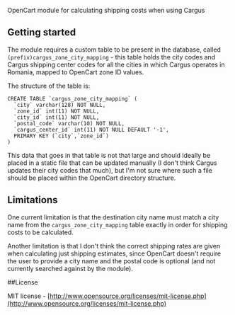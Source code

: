 OpenCart module for calculating shipping costs when using Cargus

## Getting started

The module requires a custom table to be present in the database, called `(prefix)cargus_zone_city_mapping` - this table holds the city codes and Cargus shipping center codes for all the cities in which Cargus operates in Romania, mapped to OpenCart zone ID values.

The structure of the table is:

	CREATE TABLE `cargus_zone_city_mapping` (
	  `city` varchar(128) NOT NULL,
	  `zone_id` int(11) NOT NULL,
	  `city_id` int(11) NOT NULL,
	  `postal_code` varchar(10) NOT NULL,
	  `cargus_center_id` int(11) NOT NULL DEFAULT '-1',
	  PRIMARY KEY (`city`,`zone_id`)
	)

This data that goes in that table is not that large and should ideally be placed in a static file that can be updated manually (I don't think Cargus updates their city codes that much), but I'm not sure where such a file should be placed within the OpenCart directory structure.

## Limitations

One current limitation is that the destination city name must match a city name from the `cargus_zone_city_mapping` table exactly in order for shipping costs to be calculated.

Another limitation is that I don't think the correct shipping rates are given when calculating just shipping estimates, since OpenCart doesn't require the user to provide a city name and the postal code is optional (and 
not currently searched against by the module).

##License

MIT license - [http://www.opensource.org/licenses/mit-license.php](http://www.opensource.org/licenses/mit-license.php)